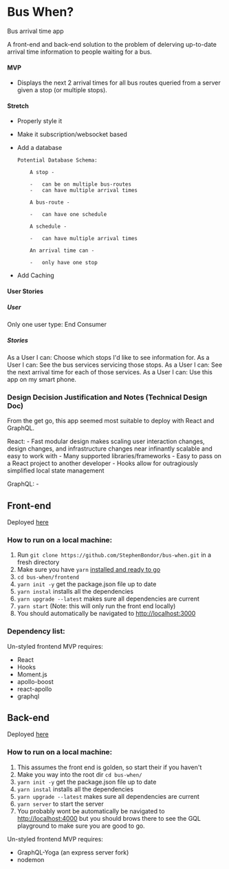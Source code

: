 # Bus When?

Bus arrival time app

A front-end and back-end solution to the problem of delerving up-to-date arrival
time information to people waiting for a bus.

#### MVP

-   Displays the next 2 arrival times for all bus routes queried from a server
    given a stop (or multiple stops).

#### Stretch

-   Properly style it
-   Make it subscription/websocket based
-   Add a database

        Potential Database Schema:

        	A stop -

        	-   can be on multiple bus-routes
        	-   can have multiple arrival times

        	A bus-route -

        	-   can have one schedule

        	A schedule -

        	-   can have multiple arrival times

        	An arrival time can -

        	-   only have one stop

-   Add Caching

#### User Stories

##### User

Only one user type: End Consumer

##### Stories

As a User I can: Choose which stops I'd like to see information for. As a User I
can: See the bus services servicing those stops. As a User I can: See the next
arrival time for each of those services. As a User I can: Use this app on my
smart phone.

### Design Decision Justification and Notes (Technical Design Doc)

From the get go, this app seemed most suitable to deploy with React and GraphQL.

React: - Fast modular design makes scaling user interaction changes, design
changes, and infrastructure changes near infinantly scalable and easy to work
with - Many supported libraries/frameworks - Easy to pass on a React project to
another developer - Hooks allow for outragiously simplified local state
management

GraphQL: -

## Front-end

Deployed [here](https://epic-euclid-7b3828.netlify.com)

### How to run on a local machine:

1. Run `git clone https://github.com/StephenBondor/bus-when.git` in a fresh
   directory
2. Make sure you have `yarn`
   [installed and ready to go](https://yarnpkg.com/lang/en/docs/install/)
3. `cd bus-when/frontend`
4. `yarn init -y` get the package.json file up to date
5. `yarn instal` installs all the dependencies
6. `yarn upgrade --latest` makes sure all dependencies are current
7. `yarn start` (Note: this will only run the front end locally)
8. You should automatically be navigated to
   [http://localhost:3000](http://localhost:3000)

### Dependency list:

Un-styled frontend MVP requires:

-   React
-   Hooks
-   Moment.js
-   apollo-boost
-   react-apollo
-   graphql

## Back-end

Deployed [here](https://frozen-crag-20790.herokuapp.com)

### How to run on a local machine:

1. This assumes the front end is golden, so start their if you haven't
2. Make you way into the root dir `cd bus-when/`
3. `yarn init -y` get the package.json file up to date
4. `yarn instal` installs all the dependencies
5. `yarn upgrade --latest` makes sure all dependencies are current
6. `yarn server` to start the server
7. You probably wont be automatically be navigated to
   [http://localhost:4000](http://localhost:4000) but you should brows there to
   see the GQL playground to make sure you are good to go.

Un-styled frontend MVP requires:

-   GraphQL-Yoga (an express server fork)
-   nodemon
